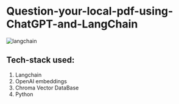 # Question-your-local-pdf-using-ChatGPT-and-LangChain


![langchain](https://user-images.githubusercontent.com/20873579/232124606-3ec5fa99-9115-4b16-b0ac-227e01291ad8.jpg)


## Tech-stack used:
1. Langchain
2. OpenAI embeddings
3. Chroma Vector DataBase
4. Python
